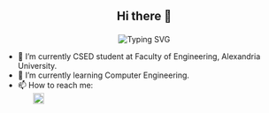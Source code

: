## <p align="center"> Hi there 👋 </p>
<p align="center">
  <img src="https://readme-typing-svg.herokuapp.com?font=Fira+Code&pause=1000&center=true&vCenter=true&random=false&width=800&lines=I+am+a+recent+graduate+in+Computer+and+Systems+Engineering." alt="Typing SVG">
</p>

<!-- **Mahmoudghlab25/Mahmoudghlab25** is a ✨ _special_ ✨ repository because its `README.md` (this file) appears on your GitHub profile. -->
- 🔭 I’m currently CSED student at Faculty of Engineering, Alexandria University.
- 🌱 I’m currently learning Computer Engineering.
- 📫 How to reach me:<br>
&nbsp;&nbsp;&nbsp;&nbsp;&nbsp;&nbsp; <a href="www.linkedin.com/in/mahmoud-ghallab-89981521a">
  <img src="https://cdn.jsdelivr.net/npm/simple-icons@v9/icons/linkedin.svg" width="20" alt="LinkedIn">
</a>

